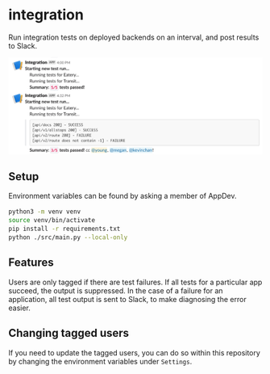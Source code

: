 # integration

Run integration tests on deployed backends on an interval, and post results to Slack.

![Test Output](assets/demo.png)

## Setup

Environment variables can be found by asking a member of AppDev.

```bash
python3 -m venv venv
source venv/bin/activate
pip install -r requirements.txt
python ./src/main.py --local-only
```

## Features

Users are only tagged if there are test failures. If all tests for a particular app succeed,
the output is suppressed. In the case of a failure for an application, all test output is
sent to Slack, to make diagnosing the error easier.

## Changing tagged users

If you need to update the tagged users, you can do so within this repository by changing the environment variables under `Settings`.
